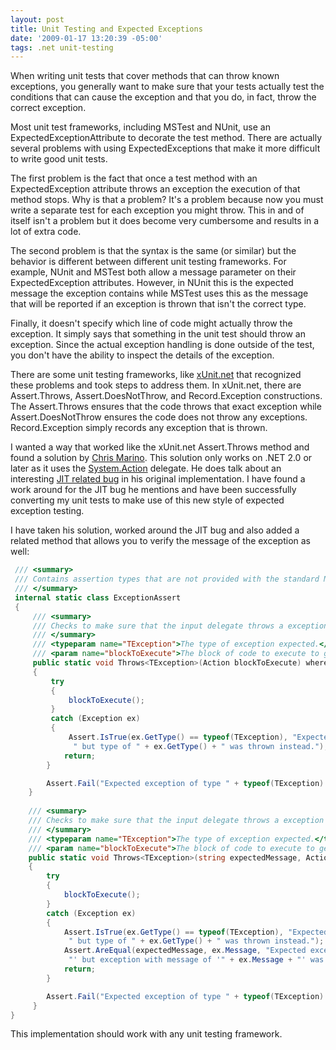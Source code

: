 ```yaml
---
layout: post
title: Unit Testing and Expected Exceptions
date: '2009-01-17 13:20:39 -05:00'
tags: .net unit-testing
---
```


When writing unit tests that cover methods that can throw known exceptions, you generally want to make sure that your tests actually test the conditions that can cause the exception and that you do, in fact, throw the correct exception.

Most unit test frameworks, including MSTest and NUnit, use an ExpectedExceptionAttribute to decorate the test method. There are actually several problems with using ExpectedExceptions that make it more difficult to write good unit tests.

The first problem is the fact that once a test method with an ExpectedException attribute throws an exception the execution of that method stops. Why is that a problem? It's a problem because now you must write a separate test for each exception you might throw. This in and of itself isn't a problem but it does become very cumbersome and results in a lot of extra code.

The second problem is that the syntax is the same (or similar) but the behavior is different between different unit testing frameworks. For example, NUnit and MSTest both allow a message parameter on their ExpectedException attributes. However, in NUnit this is the expected message the exception contains while MSTest uses this as the message that will be reported if an exception is thrown that isn't the correct type.

Finally, it doesn't specify which line of code might actually throw the exception. It simply says that something in the unit test should throw an exception. Since the actual exception handling is done outside of the test, you don't have the ability to inspect the details of the exception.

There are some unit testing frameworks, like [xUnit.net](http://www.codeplex.com/xunit) that recognized these problems and took steps to address them. In xUnit.net, there are Assert.Throws, Assert.DoesNotThrow, and Record.Exception constructions. The Assert.Throws ensures that the code throws that exact exception while Assert.DoesNotThrow ensures the code does not throw any exceptions. Record.Exception simply records any exception that is thrown.

I wanted a way that worked like the xUnit.net Assert.Throws method and found a solution by [Chris Marino](http://srtsolutions.com/blogs/chrismarinos/archive/2008/06/06/testing-for-exceptions-in-unit-test-frameworks.aspx). This solution only works on .NET 2.0 or later as it uses the [System.Action](http://msdn2.microsoft.com/bb534741.aspx) delegate. He does talk about an interesting [JIT related bug](http://srtsolutions.com/blogs/chrismarinos/archive/2008/11/03/somebody-call-the-orkin-man.aspx) in his original implementation. I have found a work around for the JIT bug he mentions and have been successfully converting my unit tests to make use of this new style of expected exception testing.

I have taken his solution, worked around the JIT bug and also added a related method that allows you to verify the message of the exception as well:

```csharp
 /// <summary>
 /// Contains assertion types that are not provided with the standard MSTest assertions.
 /// </summary>
 internal static class ExceptionAssert
 {
     /// <summary>
     /// Checks to make sure that the input delegate throws a exception of type TException.
     /// </summary>
     /// <typeparam name="TException">The type of exception expected.</typeparam>
     /// <param name="blockToExecute">The block of code to execute to generate the exception.</param>
     public static void Throws<TException>(Action blockToExecute) where TException : System.Exception
     {
         try
         {
             blockToExecute();
         }
         catch (Exception ex)
         {
             Assert.IsTrue(ex.GetType() == typeof(TException), "Expected exception of type " + typeof(TException) +
              " but type of " + ex.GetType() + " was thrown instead.");
            return;
        }

        Assert.Fail("Expected exception of type " + typeof(TException) + " but no exception was thrown.");
    }
 
    /// <summary>
    /// Checks to make sure that the input delegate throws a exception of type TException.
    /// </summary>
    /// <typeparam name="TException">The type of exception expected.</typeparam>
    /// <param name="blockToExecute">The block of code to execute to generate the exception.</param>
    public static void Throws<TException>(string expectedMessage, Action blockToExecute) where TException : System.Exception
    {
        try
        {
            blockToExecute();
        }
        catch (Exception ex)
        {
            Assert.IsTrue(ex.GetType() == typeof(TException), "Expected exception of type " + typeof(TException) +
             " but type of " + ex.GetType() + " was thrown instead.");
            Assert.AreEqual(expectedMessage, ex.Message, "Expected exception with a message of '" + expectedMessage +
             "' but exception with message of '" + ex.Message + "' was thrown instead.");
            return;
        }

        Assert.Fail("Expected exception of type " + typeof(TException) + " but no exception was thrown.");
     }
}
```

This implementation should work with any unit testing framework.

